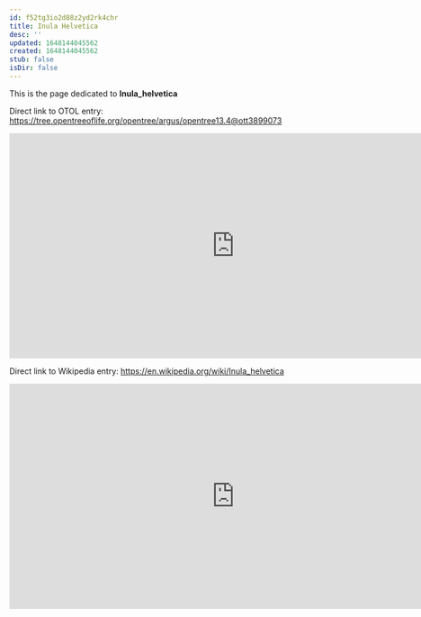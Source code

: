```yaml
---
id: f52tg3io2d88z2yd2rk4chr
title: Inula Helvetica
desc: ''
updated: 1648144045562
created: 1648144045562
stub: false
isDir: false
---
```

This is the page dedicated to **Inula_helvetica**


Direct link to OTOL entry: https://tree.opentreeoflife.org/opentree/argus/opentree13.4@ott3899073



<html>
    <body>
    <iframe src="https://tree.opentreeoflife.org/opentree/argus/opentree13.4@ott3899073"
    width="800" height="400" frameborder="0" allowfullscreen> </iframe>
    </body>
</html>
    


Direct link to Wikipedia entry: https://en.wikipedia.org/wiki/Inula_helvetica



<html>
    <body>
    <iframe src="https://en.wikipedia.org/wiki/Inula_helvetica"
    width="800" height="400" frameborder="0" allowfullscreen> </iframe>
    </body>
</html>
    
